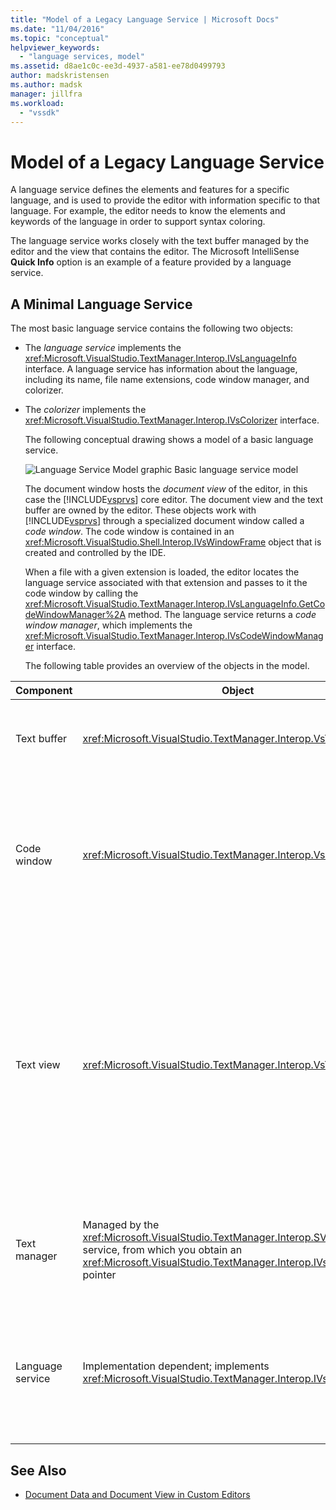 ```yaml
---
title: "Model of a Legacy Language Service | Microsoft Docs"
ms.date: "11/04/2016"
ms.topic: "conceptual"
helpviewer_keywords:
  - "language services, model"
ms.assetid: d8ae1c0c-ee3d-4937-a581-ee78d0499793
author: madskristensen
ms.author: madsk
manager: jillfra
ms.workload:
  - "vssdk"
---
```

# Model of a Legacy Language Service
A language service defines the elements and features for a specific language, and is used to provide the editor with information specific to that language. For example, the editor needs to know the elements and keywords of the language in order to support syntax coloring.

 The language service works closely with the text buffer managed by the editor and the view that contains the editor. The Microsoft IntelliSense **Quick Info** option is an example of a feature provided by a language service.

## A Minimal Language Service
 The most basic language service contains the following two objects:

- The *language service* implements the <xref:Microsoft.VisualStudio.TextManager.Interop.IVsLanguageInfo> interface. A language service has information about the language, including its name, file name extensions, code window manager, and colorizer.

- The *colorizer* implements the <xref:Microsoft.VisualStudio.TextManager.Interop.IVsColorizer> interface.

  The following conceptual drawing shows a model of a basic language service.

  ![Language Service Model graphic](../../extensibility/media/vslanguageservicemodel.gif "vsLanguageServiceModel")
  Basic language service model

  The document window hosts the *document view* of the editor, in this case the [!INCLUDE[vsprvs](../../code-quality/includes/vsprvs_md.md)] core editor. The document view and the text buffer are owned by the editor. These objects work with [!INCLUDE[vsprvs](../../code-quality/includes/vsprvs_md.md)] through a specialized document window called a *code window*. The code window is contained in an <xref:Microsoft.VisualStudio.Shell.Interop.IVsWindowFrame> object that is created and controlled by the IDE.

  When a file with a given extension is loaded, the editor locates the language service associated with that extension and passes to it the code window by calling the <xref:Microsoft.VisualStudio.TextManager.Interop.IVsLanguageInfo.GetCodeWindowManager%2A> method. The language service returns a *code window manager*, which implements the <xref:Microsoft.VisualStudio.TextManager.Interop.IVsCodeWindowManager> interface.

  The following table provides an overview of the objects in the model.

| Component | Object | Function |
|------------------| - | - |
| Text buffer | <xref:Microsoft.VisualStudio.TextManager.Interop.VsTextBuffer> | A Unicode read/write text stream. It is possible for text to use other encodings. |
| Code window | <xref:Microsoft.VisualStudio.TextManager.Interop.VsCodeWindow> | A document window that contains one or more text views. When [!INCLUDE[vsprvs](../../code-quality/includes/vsprvs_md.md)] is in multiple-document interface (MDI) mode, the code window is an MDI child. |
| Text view | <xref:Microsoft.VisualStudio.TextManager.Interop.VsTextView> | A window that lets the user navigate and view text by using the keyboard and mouse. A text view appears to the user as an editor. You can use text views in ordinary editor windows, the Output window, and the Immediate window. Additionally, you can configure one or more text views within a code window. |
| Text manager | Managed by the <xref:Microsoft.VisualStudio.TextManager.Interop.SVsTextManager> service, from which you obtain an <xref:Microsoft.VisualStudio.TextManager.Interop.IVsTextManager> pointer | A component that maintains common information shared by all the components described previously. |
| Language service | Implementation dependent; implements <xref:Microsoft.VisualStudio.TextManager.Interop.IVsLanguageInfo> | An object that provides the editor with language-specific information such as syntax highlighting, statement completion, and brace matching. |

## See Also
- [Document Data and Document View in Custom Editors](../../extensibility/document-data-and-document-view-in-custom-editors.md)
